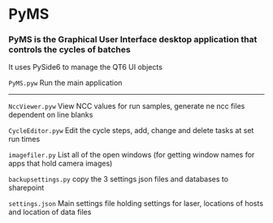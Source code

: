 
# PyMS

### PyMS is the Graphical User Interface desktop application that controls the cycles of batches


It uses PySide6 to manage the QT6 UI objects


`PyMS.pyw` Run the main application

----------------------------------------------------

`NccViewer.pyw`	 	View NCC values for run samples, generate ne ncc files dependent on line blanks

`CycleEditor.pyw`		Edit the cycle steps, add, change and delete tasks at set run times

`imagefiler.py`		List all of the open windows (for getting window names for apps that hold camera images)

`backupsettings.py`		copy the 3 settings json files and databases to sharepoint

`settings.json`		Main settings file holding settings for laser, locations of hosts and location of data files

